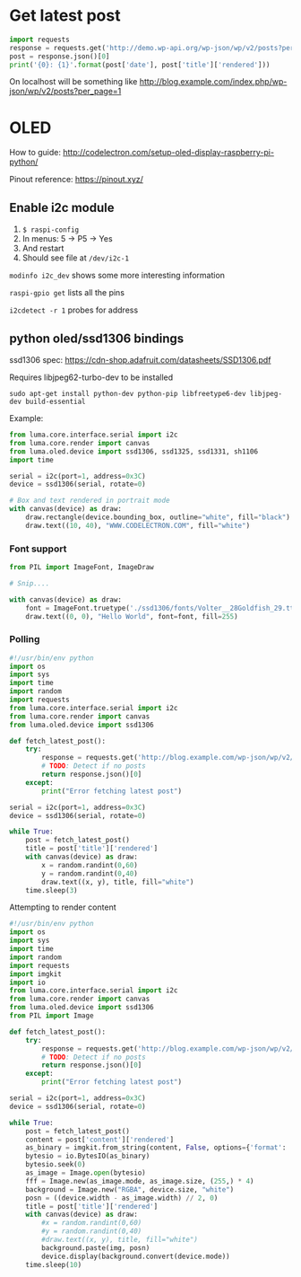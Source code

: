 # Get latest post

```python
import requests
response = requests.get('http://demo.wp-api.org/wp-json/wp/v2/posts?per_page=1')
post = response.json()[0]
print('{0}: {1}'.format(post['date'], post['title']['rendered']))
```

On localhost will be something like http://blog.example.com/index.php/wp-json/wp/v2/posts?per_page=1

# OLED

How to guide: http://codelectron.com/setup-oled-display-raspberry-pi-python/

Pinout reference: https://pinout.xyz/

## Enable i2c module

1. `$ raspi-config`
2. In menus: 5 -> P5 -> Yes
3. And restart
4. Should see file at `/dev/i2c-1`

`modinfo i2c_dev` shows some more interesting information

`raspi-gpio get` lists all the pins

`i2cdetect -r 1` probes for address

## python oled/ssd1306 bindings

ssd1306 spec: https://cdn-shop.adafruit.com/datasheets/SSD1306.pdf

Requires libjpeg62-turbo-dev to be installed

```
sudo apt-get install python-dev python-pip libfreetype6-dev libjpeg-dev build-essential
```

Example:

```python
from luma.core.interface.serial import i2c
from luma.core.render import canvas
from luma.oled.device import ssd1306, ssd1325, ssd1331, sh1106
import time

serial = i2c(port=1, address=0x3C)
device = ssd1306(serial, rotate=0)

# Box and text rendered in portrait mode
with canvas(device) as draw:
    draw.rectangle(device.bounding_box, outline="white", fill="black")
    draw.text((10, 40), "WWW.CODELECTRON.COM", fill="white")
```

### Font support

```python
from PIL import ImageFont, ImageDraw

# Snip....

with canvas(device) as draw:
    font = ImageFont.truetype('./ssd1306/fonts/Volter__28Goldfish_29.ttf',20)
    draw.text((0, 0), "Hello World", font=font, fill=255)
```

### Polling

```python
#!/usr/bin/env python
import os
import sys
import time
import random
import requests
from luma.core.interface.serial import i2c
from luma.core.render import canvas 
from luma.oled.device import ssd1306

def fetch_latest_post():
    try: 
        response = requests.get('http://blog.example.com/wp-json/wp/v2/posts?per_page=1')
        # TODO: Detect if no posts
        return response.json()[0]
    except:
        print("Error fetching latest post")

serial = i2c(port=1, address=0x3C)
device = ssd1306(serial, rotate=0)

while True:
    post = fetch_latest_post()
    title = post['title']['rendered']
    with canvas(device) as draw:
        x = random.randint(0,60)
        y = random.randint(0,40)
        draw.text((x, y), title, fill="white")
    time.sleep(3)
```

Attempting to render content

```python
#!/usr/bin/env python
import os
import sys
import time
import random
import requests
import imgkit
import io
from luma.core.interface.serial import i2c
from luma.core.render import canvas 
from luma.oled.device import ssd1306
from PIL import Image

def fetch_latest_post():
    try: 
        response = requests.get('http://blog.example.com/wp-json/wp/v2/posts?per_page=1')
        # TODO: Detect if no posts
        return response.json()[0]
    except:
        print("Error fetching latest post")

serial = i2c(port=1, address=0x3C)
device = ssd1306(serial, rotate=0)

while True:
    post = fetch_latest_post()
    content = post['content']['rendered']
    as_binary = imgkit.from_string(content, False, options={'format': 'jpg', 'xvfb': ''})
    bytesio = io.BytesIO(as_binary)
    bytesio.seek(0)
    as_image = Image.open(bytesio)
    fff = Image.new(as_image.mode, as_image.size, (255,) * 4)
    background = Image.new("RGBA", device.size, "white")
    posn = ((device.width - as_image.width) // 2, 0)
    title = post['title']['rendered']
    with canvas(device) as draw:
        #x = random.randint(0,60)
        #y = random.randint(0,40)
        #draw.text((x, y), title, fill="white")
        background.paste(img, posn)
        device.display(background.convert(device.mode))
    time.sleep(10)
```
